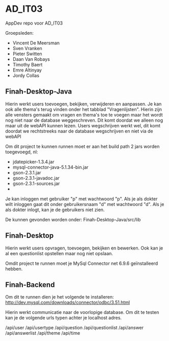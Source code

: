 # AD_IT03
AppDev repo voor AD_IT03

Groepsleden:
- Vincent De Meersman
- Sven Vranken
- Pieter Switten
- Daan Van Robays
- Timothy Baert
- Emre Altinyay
- Jordy Collas

Finah-Desktop-Java
------------------

Hierin werkt users toevoegen, bekijken, verwijderen en aanpassen.
Je kan ook alle thema's terug vinden onder het tabblad "Vragenlijsten". Hierin zijn alle vensters gemaakt om vragen en thema's toe te voegen maar het wordt nog niet naar de database weggeschreven. Dit komt doordat we alleen nog maar uit de webAPI kunnen lezen.
Users wegschrijven werkt wel, dit komt doordat we rechtstreeks naar de database wegschrijven en niet via de webAPI

Om dit project te kunnen runnen moet er aan het build path 2 jars worden toegevoegd, nl:
- jdatepicker-1.3.4.jar
- mysql-connector-java-5.1.34-bin.jar
- gson-2.3.1.jar
- gson-2.3.1-javadoc.jar
- gson-2.3.1-sources.jar
- 

Je kan inloggen met gebruiker "p" met wachtwoord "p". Als je als dokter wilt inloggen gaat dit onder gebruikersnaam "d" met wachtwoord "d".
Als je als dokter inlogt, kan je de gebruikers niet zien.

De kunnen gevonden worden onder:
Finah-Desktop-Java/src/lib



Finah-Desktop
-------------

Hierin werkt users opvragen, toevoegen, bekijken en bewerken.
Ook kan je al een questionlist opstellen maar nog niet opslaan.

Omdit project te runnen moet je MySql Connector net 6.9.6 geïnstalleerd hebben.

Finah-Backend
-------------

Om dit te runnen dien je het volgende te installeren:
http://dev.mysql.com/downloads/connector/odbc/3.51.html

Hierin werkt communicatie naar de voorlopige database.
Om dit te testen kan je de volgende urls typen achter je localhost adres.

/api/user
/api/usertype
/api/question
/api/questionlist
/api/answer
/api/answerlist
/api/theme
/api/time








